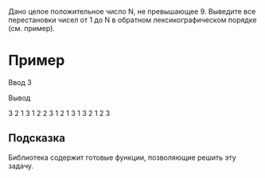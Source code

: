 Дано целое положительное число N, не превышающее 9. Выведите все перестановки чисел от 1 до N в обратном лексикографическом порядке (см. пример).

# Пример


Ввод
3

Вывод

3 2 1
3 1 2
2 3 1
2 1 3
1 3 2
1 2 3

## Подсказка

Библиотека <algorithm> содержит готовые функции, позволяющие решить эту задачу.
